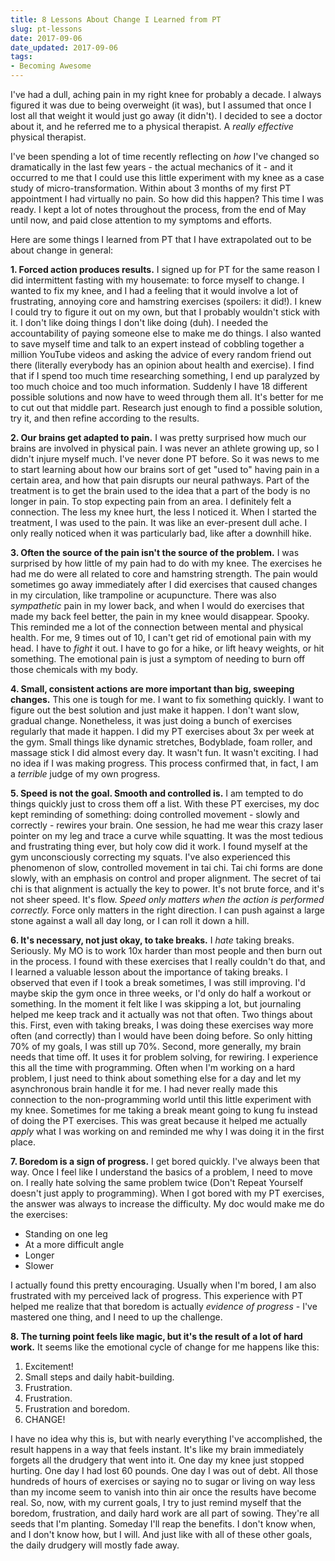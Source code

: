 ```yaml
---
title: 8 Lessons About Change I Learned from PT
slug: pt-lessons
date: 2017-09-06
date_updated: 2017-09-06
tags: 
- Becoming Awesome
---
```


I've had a dull, aching pain in my right knee for probably a decade. I always figured it was due to being overweight (it was), but I assumed that once I lost all that weight it would just go away (it didn't). I decided to see a doctor about it, and he referred me to a physical therapist. A *really effective* physical therapist.

I've been spending a lot of time recently reflecting on *how* I've changed so dramatically in the last few years - the actual mechanics of it - and it occurred to me that I could use this little experiment with my knee as a case study of micro-transformation. Within about 3 months of my first PT appointment I had virtually no pain. So how did this happen? This time I was ready. I kept a lot of notes throughout the process, from the end of May until now, and paid close attention to my symptoms and efforts. 

Here are some things I learned from PT that I have extrapolated out to be about change in general: 

**1. Forced action produces results.** I signed up for PT for the same reason I did intermittent fasting with my housemate: to force myself to change. I wanted to fix my knee, and I had a feeling that it would involve a lot of frustrating, annoying core and hamstring exercises (spoilers: it did!). I knew I could try to figure it out on my own, but that I probably wouldn't stick with it. I don't like doing things I don't like doing (duh). I needed the accountability of paying someone else to make me do things. I also wanted to save myself time and talk to an expert instead of cobbling together a million YouTube videos and asking the advice of every random friend out there (literally everybody has an opinion about health and exercise). I find that if I spend too much time researching something, I end up paralyzed by too much choice and too much information. Suddenly I have 18 different possible solutions and now have to weed through them all. It's better for me to cut out that middle part. Research just enough to find a possible solution, try it, and then refine according to the results.

**2.  Our brains get adapted to pain.** I was pretty surprised how much our brains are involved in physical pain. I was never an athlete growing up, so I didn't injure myself much. I've never done PT before. So it was news to me to start learning about how our brains sort of get "used to" having pain in a certain area, and how that pain disrupts our neural pathways. Part of the treatment is to get the brain used to the idea that a part of the body is no longer in pain. To stop expecting pain from an area. I definitely felt a connection. The less my knee hurt, the less I noticed it. When I started the treatment, I was used to the pain. It was like an ever-present dull ache. I only really noticed when it was particularly bad, like after a downhill hike. 

**3. Often the source of the pain isn't the source of the problem.** I was surprised by how little of my pain had to do with my knee. The exercises he had me do were all related to core and hamstring strength. The pain would sometimes go away immediately after I did exercises that caused changes in my circulation, like trampoline or acupuncture.  There was also *sympathetic* pain in my lower back, and when I would do exercises that made my back feel better, the pain in my knee would disappear. Spooky. This reminded me a lot of the connection between mental and physical health. For me, 9 times out of 10, I can't get rid of emotional pain with my head. I have to *fight* it out. I have to go for a hike, or lift heavy weights, or hit something. The emotional pain is just a symptom of needing to burn off those chemicals with my body.

**4. Small, consistent actions are more important than big, sweeping changes.**  This one is tough for me. I want to fix something quickly. I want to figure out the best solution and just make it happen. I don't want slow, gradual change. Nonetheless, it was just doing a bunch of exercises regularly that made it happen. I did my PT exercises about 3x per week at the gym. Small things like dynamic stretches, Bodyblade, foam roller, and massage stick I did almost every day. It wasn't fun. It wasn't exciting. I had no idea if I was making progress. This process confirmed that, in fact, I am a *terrible* judge of my own progress.

**5. Speed is not the goal. Smooth and controlled is.** I am tempted to do things quickly just to cross them off a list. With these PT exercises, my doc kept reminding of something: doing controlled movement - slowly and correctly - rewires your brain. One session, he had me wear this crazy laser pointer on my leg and trace a curve while squatting. It was the most tedious and frustrating thing ever, but holy cow did it work. I found myself at the gym unconsciously correcting my squats. I've also experienced this phenomenon of slow, controlled movement in tai chi. Tai chi forms are done slowly, with an emphasis on control and proper alignment. The secret of tai chi is that alignment is actually the key to power. It's not brute force, and it's not sheer speed. It's flow. *Speed only matters when the action is performed correctly.* Force only matters in the right direction. I can push against a large stone against a wall all day long, or I can roll it down a hill.

**6. It's necessary, not just okay, to take breaks.** I *hate* taking breaks. Seriously. My MO is to work 10x harder than most people and then burn out in the process. I found with these exercises that I really couldn't do that, and I learned a valuable lesson about the importance of taking breaks. I observed that even if I took a break sometimes, I was still improving. I'd maybe skip the gym once in three weeks, or I'd only do half a workout or something. In the moment it felt like I was skipping a lot, but journaling helped me keep track and it actually was not that often. Two things about this. First, even with taking breaks, I was doing these exercises way more often (and correctly) than I would have been doing before. So only hitting 70% of my goals, I was still up 70%. Second, more generally, my brain needs that time off. It uses it for problem solving, for rewiring. I experience this all the time with programming. Often when I'm working on a hard problem, I just need to think about something else for a day and let my asynchronous brain handle it for me. I had never really made this connection to the non-programming world until this little experiment with my knee. Sometimes for me taking a break meant going to kung fu instead of doing the PT exercises. This was great because it helped me actually *apply* what I was working on and reminded me why I was doing it in the first place.

**7. Boredom is a sign of progress.** I get bored quickly. I've always been that way. Once I feel like I understand the basics of a problem, I need to move on. I really hate solving the same problem twice (Don't Repeat Yourself doesn't just apply to programming). When I got bored with my PT exercises, the answer was always to increase the difficulty. My doc would make me do the exercises:

  - Standing on one leg
  - At a more difficult angle
  - Longer
  - Slower

I actually found this pretty encouraging. Usually when I'm bored, I am also frustrated with my perceived lack of progress. This experience with PT helped me realize that that boredom is actually *evidence of progress* - I've mastered one thing, and I need to up the challenge.

**8. The turning point feels like magic, but it's the result of a lot of hard work.** It seems like the emotional cycle of change for me happens like this:

1. Excitement!
2. Small steps and daily habit-building.
3. Frustration.
4. Frustration.
5. Frustration and boredom.
6. CHANGE!

I have no idea why this is, but with nearly everything I've accomplished, the result happens in a way that feels instant. It's like my brain immediately forgets all the drudgery that went into it. One day my knee just stopped hurting. One day I had lost 60 pounds. One day I was out of debt. All those hundreds of hours of exercises or saying no to sugar or living on way less than my income seem to vanish into thin air once the results have become real. So, now, with my current goals, I try to just remind myself that the boredom, frustration, and daily hard work are all part of sowing. They're all seeds that I'm planting. Someday I'll reap the benefits. I don't know when, and I don't know how, but I will. And just like with all of these other goals, the daily drudgery will mostly fade away. 